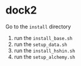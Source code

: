 # dock2

Go to the `install` directory

1. run the `install_base.sh`
2. run the `setup_data.sh`
3. run the `install_hshin.sh`
4. run the `setup_alchemy.sh`
